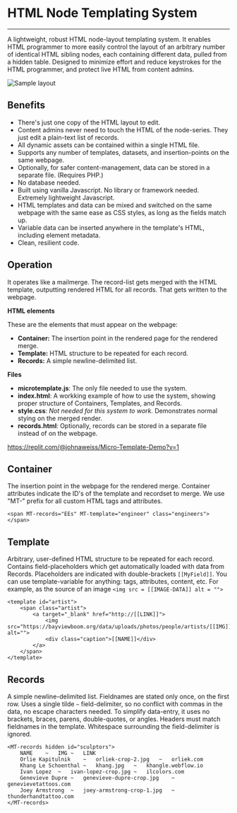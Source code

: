 # HTML Node Templating System
---------------------------

A lightweight, robust HTML node-layout templating system. It enables HTML programmer to more easily control the layout of an arbitrary number of identical HTML sibling nodes, each containing different data, pulled from a hidden table. Designed to minimize effort and reduce keystrokes for the HTML programmer, and protect live HTML from content admins. 

![Sample layout](https://dsm04pap002files.storage.live.com/y4mFDRTizIWm9MUkVhvF5Eb13qkch_IfHPCCvHMXSk3-zjY53TPQkm1C6QfHU-ZQ1YwANtlQ7p5ijEckYsR_DdXJF7rjZZiKBS2sCgL7Mbmf688liylf9bLulJgsb3OqZ4g4TxO6u0n5AH1b6BY4T69BPNe8UWmQtK1wACRcRbPrBfj_FCKCB8NLZP_tKMPw5di?width=466&height=251&cropmode=none)

## Benefits

 - There's just one copy of the HTML layout to edit. 
 - Content admins never need to touch the HTML of the node-series. They just edit a plain-text list of records. 
 - All dynamic assets can be contained within a single HTML file. 
 - Supports any number of templates, datasets, and insertion-points on the same webpage. 
 - Optionally, for safer content-management, data can be stored in a separate file. (Requires PHP.)
 - No database needed. 
 - Built using vanilla Javascript. No library or framework needed. Extremely lightweight Javascript. 
 - HTML templates and data can be mixed and switched on the same webpage with the same ease as CSS styles, as long as the fields match up. 
 - Variable data can be inserted anywhere in the template's HTML, including element metadata. 
 - Clean, resilient code. 

## Operation

It operates like a mailmerge. The record-list gets merged with the HTML template, outputting rendered HTML for all records. That gets written to the webpage. 

**HTML elements**

These are the elements that must appear on the webpage: 

 - **Container:** The insertion point in the rendered page for the rendered merge.
 - **Template:** HTML structure to be repeated for each record. 
 - **Records:** A simple newline-delimited list. 

**Files**
 - **microtemplate.js**: The only file needed to use the system. 
 - **index.html**: A workking example of how to use the system, showing proper structure of Containers, Templates, and Records. 
 - **style.css**: *Not needed for this system to work.* Demonstrates normal stying on the merged render. 
 - **records.html**: Optionally, records can be stored in a separate file instead of on the webpage. 

https://replit.com/@johnaweiss/Micro-Template-Demo?v=1

## Container

The insertion point in the webpage for the rendered merge. Container attributes indicate the ID's of the template and recordset to merge. We use "MT-" prefix for all custom HTML tags and attributes. 

`<span MT-records="EEs" MT-template="engineer" class="engineers"></span>`

## Template

Arbitrary, user-defined HTML structure to be repeated for each record. Contains field-placeholders which get automatically loaded with data from Records. Placeholders are indicated with double-brackets `[[MyField]]`. You can use template-variable for anything: tags, attributes, content, etc. For example, as the source of an image
`<img src = [[IMAGE-DATA]] alt = "">`

```
<template id="artist">
	<span class="artist">
		<a target="_blank" href="http://[[LINK]]">
			<img src="https://bayviewboom.org/data/uploads/photos/people/artists/[[IMG]]" alt="">
			<div class="caption">[[NAME]]</div>
		</a>
	</span>
</template> 
```

## Records

A simple newline-delimited list. Fieldnames are stated only once, on the first row. Uses a single tilde `~` field-delimiter, so no conflict with commas in the data, no escape characters needed. To simplify data-entry, it uses no brackets, braces, parens, double-quotes, or angles. Headers must match fieldnames in the template. Whitespace surrounding the field-delimiter is ignored. 

```
<MT-records hidden id="sculptors">
	NAME	~	IMG	~	LINK
	Orlie Kapitulnik	~	orliek-crop-2.jpg	~	orliek.com
	Khang Le Schoenthal	~	khang.jpg	~	khangle.webflow.io
	Ivan Lopez	~	ivan-lopez-crop.jpg	~	ilcolors.com
	Genevieve Dupre	~	genevieve-dupre-crop.jpg	~	genevievetattoos.com
	Joey Armstrong	~	joey-armstrong-crop-1.jpg	~	thunderhandtattoo.com
</MT-records>
```
